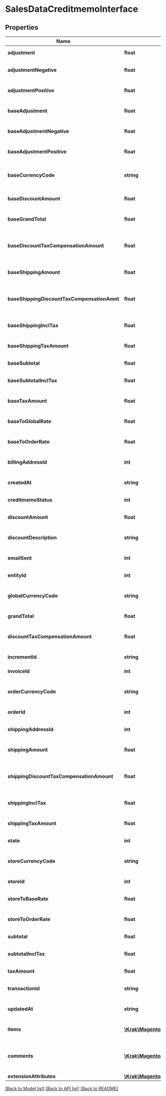 # SalesDataCreditmemoInterface

## Properties
Name | Type | Description | Notes
------------ | ------------- | ------------- | -------------
**adjustment** | **float** | Credit memo adjustment. | [optional] 
**adjustmentNegative** | **float** | Credit memo negative adjustment. | [optional] 
**adjustmentPositive** | **float** | Credit memo positive adjustment. | [optional] 
**baseAdjustment** | **float** | Credit memo base adjustment. | [optional] 
**baseAdjustmentNegative** | **float** | Credit memo negative base adjustment. | [optional] 
**baseAdjustmentPositive** | **float** | Credit memo positive base adjustment. | [optional] 
**baseCurrencyCode** | **string** | Credit memo base currency code. | [optional] 
**baseDiscountAmount** | **float** | Credit memo base discount amount. | [optional] 
**baseGrandTotal** | **float** | Credit memo base grand total. | [optional] 
**baseDiscountTaxCompensationAmount** | **float** | Credit memo base discount tax compensation amount. | [optional] 
**baseShippingAmount** | **float** | Credit memo base shipping amount. | [optional] 
**baseShippingDiscountTaxCompensationAmnt** | **float** | Credit memo base shipping discount tax compensation amount. | [optional] 
**baseShippingInclTax** | **float** | Credit memo base shipping including tax. | [optional] 
**baseShippingTaxAmount** | **float** | Credit memo base shipping tax amount. | [optional] 
**baseSubtotal** | **float** | Credit memo base subtotal. | [optional] 
**baseSubtotalInclTax** | **float** | Credit memo base subtotal including tax. | [optional] 
**baseTaxAmount** | **float** | Credit memo base tax amount. | [optional] 
**baseToGlobalRate** | **float** | Credit memo base-to-global rate. | [optional] 
**baseToOrderRate** | **float** | Credit memo base-to-order rate. | [optional] 
**billingAddressId** | **int** | Credit memo billing address ID. | [optional] 
**createdAt** | **string** | Credit memo created-at timestamp. | [optional] 
**creditmemoStatus** | **int** | Credit memo status. | [optional] 
**discountAmount** | **float** | Credit memo discount amount. | [optional] 
**discountDescription** | **string** | Credit memo discount description. | [optional] 
**emailSent** | **int** | Credit memo email sent flag value. | [optional] 
**entityId** | **int** | Credit memo ID. | [optional] 
**globalCurrencyCode** | **string** | Credit memo global currency code. | [optional] 
**grandTotal** | **float** | Credit memo grand total. | [optional] 
**discountTaxCompensationAmount** | **float** | Credit memo discount tax compensation amount. | [optional] 
**incrementId** | **string** | Credit memo increment ID. | [optional] 
**invoiceId** | **int** | Credit memo invoice ID. | [optional] 
**orderCurrencyCode** | **string** | Credit memo order currency code. | [optional] 
**orderId** | **int** | Credit memo order ID. | 
**shippingAddressId** | **int** | Credit memo shipping address ID. | [optional] 
**shippingAmount** | **float** | Credit memo shipping amount. | [optional] 
**shippingDiscountTaxCompensationAmount** | **float** | Credit memo shipping discount tax compensation amount. | [optional] 
**shippingInclTax** | **float** | Credit memo shipping including tax. | [optional] 
**shippingTaxAmount** | **float** | Credit memo shipping tax amount. | [optional] 
**state** | **int** | Credit memo state. | [optional] 
**storeCurrencyCode** | **string** | Credit memo store currency code. | [optional] 
**storeId** | **int** | Credit memo store ID. | [optional] 
**storeToBaseRate** | **float** | Credit memo store-to-base rate. | [optional] 
**storeToOrderRate** | **float** | Credit memo store-to-order rate. | [optional] 
**subtotal** | **float** | Credit memo subtotal. | [optional] 
**subtotalInclTax** | **float** | Credit memo subtotal including tax. | [optional] 
**taxAmount** | **float** | Credit memo tax amount. | [optional] 
**transactionId** | **string** | Credit memo transaction ID. | [optional] 
**updatedAt** | **string** | Credit memo updated-at timestamp. | [optional] 
**items** | [**\Krak\MagentoApiClient\Model\SalesDataCreditmemoItemInterface[]**](SalesDataCreditmemoItemInterface.md) | Array of credit memo items. | 
**comments** | [**\Krak\MagentoApiClient\Model\SalesDataCreditmemoCommentInterface[]**](SalesDataCreditmemoCommentInterface.md) | Array of any credit memo comments. Otherwise, null. | [optional] 
**extensionAttributes** | [**\Krak\MagentoApiClient\Model\SalesDataCreditmemoExtensionInterface**](SalesDataCreditmemoExtensionInterface.md) |  | [optional] 

[[Back to Model list]](../README.md#documentation-for-models) [[Back to API list]](../README.md#documentation-for-api-endpoints) [[Back to README]](../README.md)


